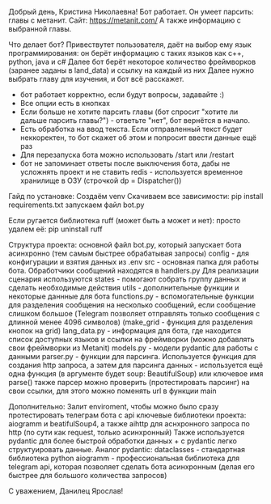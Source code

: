 Добрый день, Кристина Николаевна! Бот работает. Он умеет парсить:
главы с метанит. Сайт: https://metanit.com/
А также информацию с выбранной главы.

Что делает бот?
Привествутет пользователя, даёт на выбор ему язык программирования:
он берёт информацию с таких языков как c++, python, java и c#
Далее бот берёт некоторое количество фреймворков (заранее заданы в land_data) и ссылку на каждый из них
Далее нужно выбрать главу для изучения, и бот всё расскажет.

* бот работает корректно, если будут вопросы, задавайте :)
* Все опции есть в кнопках
* Если больше не хотите парсить главы (бот спросит "хотите ли дальше парсить главы?") - ответьте "нет", бот вернётся в начало.
* Есть обработка на ввод текста. Если отправленный текст будет неккоректен, то бот скажет об этом и попросит ввести данные ещё раз
* Для перезапуска бота можно использовать /start или /restart
* бот не запоминает ответы после выключения бота, дабы не усложнять проект и не ставить redis - используется временное хранилище в ОЗУ (строчкой dp = Dispatcher())


Гайд по установке:
Создаём venv
Скачиваем все зависимости: pip install requirements.txt
запускаем файл bot.py

Если ругается библиотека ruff (может быть а может и нет):
просто удалем её: pip uninstall ruff

Структура проекта:
основной файл bot.py, который запускает бота асинхронно (тем самым быстрее обрабатывая запросы)
config - для конфигурации и взятия данных из .env
src - основная папка для работы бота. Обработчики сообщений находятся в handlers.py
Для реализации сценария используются states - помогают собрать группу данных и сделать необходимые действия
utils - дополнительные функции и некоторые даннные для бота
functions.py - вспомогательные функции для разделения сообщения на несколько сообщений, если сообщение слишком большое 
(Telegram позволяет отправлять только сообщения с длинной менее 4096 символов)
(make_grid - функция для разделения кнопок на grid)
lang_data.py - информация для бота, где находится список доступных языков и ссылки на фреймворки (можно добавлять свои фреймворки из Metanit)
models.py - модели pydantic для работы с данными 
parser.py - функции для парсинга. Используется функция для создания http запроса, 
а затем для парсинга данных - используется ещё одна функция (в аргументе будет soup: BeautifulSoup) или ключевое имя parse()
также парсер можно проверить (протестировать парсинг) на свои ссылки, для этого можно поменять url в функции main


Дополнительно: 
Залит enviroment, чтобы можно было сразу протестировать телеграм бота с api
ключевые библиотеки проекта: aiogramm и beatifulSoup4, а также aihttp для аснхронного запроса по http (по сути как request, только асинхронный)
Также используется pydantic для более быстрой обработки данных + с pydantic легко структуировать данные. Аналог pydantic: dataclasses - стандартная библиотека python
aiogramm - профессиональная библиотека для telegram api, которая позволяет сделать бота асинхронным (делая его быстрее для большого количества запросов)

С уважением, Данилец Ярослав!

